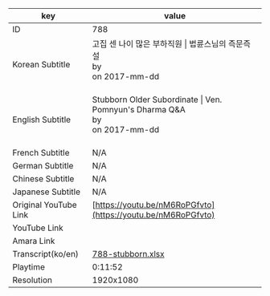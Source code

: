 |  key  |  value  |
|-------|---------|
| ID            | 788 |
| Korean Subtitle | 고집 센 나이 많은 부하직원 \| 법륜스님의 즉문즉설<br>by <br>on 2017-mm-dd<br><br>|
| English Subtitle | Stubborn Older Subordinate \| Ven. Pomnyun's Dharma Q&A<br>by <br>on 2017-mm-dd<br><br>|
| French Subtitle | N/A |
| German Subtitle | N/A |
| Chinese Subtitle | N/A |
| Japanese Subtitle | N/A |
| Original YouTube Link  | [https://youtu.be/nM6RoPGfvto](https://youtu.be/nM6RoPGfvto) |
| YouTube Link  |  |
| Amara Link    |  |
| Transcript(ko/en) | [788-stubborn.xlsx](https://github.com/jungtosociety/dharma-qna/raw/master/sub/788/788-stubborn.xlsx) |
| Playtime | 0:11:52 |
| Resolution | 1920x1080|
